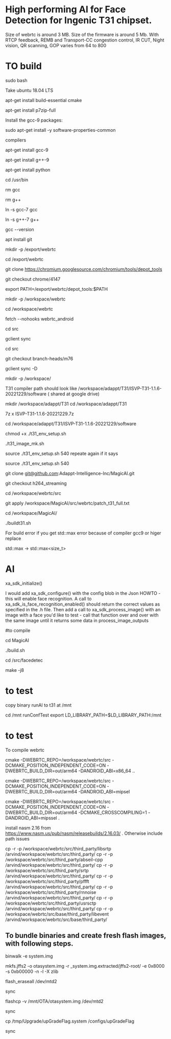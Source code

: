 # High performing AI for Face Detection for Ingenic T31 chipset. 

Size of webrtc is around 3 MB. Size of the firmware is around 5 Mb. With RTCP feedback, REMB and Transport-CC congestion control, IR CUT, Night vision, QR scanning, GOP varies from 64 to 800 

# TO build
sudo bash 

Take ubuntu 18.04 LTS

apt-get install build-essential cmake 

apt-get install  p7zip-full

Install the gcc-9 packages:

sudo apt-get install -y software-properties-common

compilers

apt-get install gcc-9

apt-get install g++-9

apt-get install python


cd /usr/bin

rm gcc

rm  g++ 

ln -s gcc-7 gcc

ln -s g++-7 g++


gcc --version

apt install git

mkdir -p /export/webrtc

cd /export/webrtc

git clone  https://chromium.googlesource.com/chromium/tools/depot_tools 

git checkout chrome/4147


export PATH=/export/webrtc/depot_tools:$PATH 



mkdir -p /workspace/webrtc

cd /workspace/webrtc

fetch --nohooks webrtc_android

cd src

gclient sync

cd src 

git checkout branch-heads/m76

gclient sync -D

mkdir -p /workspace/

T31 compiler path should look like   /workspace/adappt/T31/ISVP-T31-1.1.6-20221229/software  ( shared at google drive)

mkdir /workspace/adappt/T31 cd /workspace/adappt/T31


7z x ISVP-T31-1.1.6-20221229.7z


cd /workspace/adappt/T31/ISVP-T31-1.1.6-20221229/software

chmod +x ./t31_env_setup.sh 

./t31_image_mk.sh


source ./t31_env_setup.sh 540	  repeate again if it says

source ./t31_env_setup.sh 540	



git clone git@github.com:Adappt-Intelligence-Inc/MagicAI.git 

git checkout h264_streaming

cd /workspace/webrtc/src

git apply /workspace/MagicAI/src/webrtc/patch_t31_full.txt


cd /workspace/MagicAI/

./buildt31.sh



For build error 
if you get std::max error because of compiler gcc9  or higer replace

std::max -> std::max<size_t>




# AI
xa_sdk_initialize() 

 I would add xa_sdk_configure()  with the config blob in the Json HOWTO - this will enable face recognition.  A call to  xa_sdk_is_face_recognition_enabled() should return the correct values as specified in the .h file.  Then add a call to  xa_sdk_process_image() with an image with a face you'd like to test - call that function over and over with the same image until it returns some data in process_image_outputs 


#to compile 

cd MagicAI

./build.sh

cd /src/facedetec

make -j8



# to test
copy binary runAI to t31 at /mnt

cd /mnt 
runConfTest 
export LD_LIBRARY_PATH=$LD_LIBRARY_PATH:/mnt




# to test

To compile webrtc


cmake -DWEBRTC_REPO=/workspace/webrtc/src -DCMAKE_POSITION_INDEPENDENT_CODE=ON -DWEBRTC_BUILD_DIR=out/arm64 -DANDROID_ABI=x86_64 .. 
  


cmake -DWEBRTC_REPO=/workspace/webrtc/src -DCMAKE_POSITION_INDEPENDENT_CODE=ON -DWEBRTC_BUILD_DIR=out/arm64 -DANDROID_ABI=mipsel 

cmake -DWEBRTC_REPO=/workspace/webrtc/src -DCMAKE_POSITION_INDEPENDENT_CODE=ON -DWEBRTC_BUILD_DIR=out/arm64 -DCMAKE_CROSSCOMPILING=1  -DANDROID_ABI=mipssel .


install nasm 2.16 from  https://www.nasm.us/pub/nasm/releasebuilds/2.16.03/ . Otherwise include path issues





 cp -r -p  /workspace/webrtc/src/third_party/libsrtp /arvind/workspace/webrtc/src/third_party/
 cp -r -p  /workspace/webrtc/src/third_party/abseil-cpp /arvind/workspace/webrtc/src/third_party/
 cp -r -p  /workspace/webrtc/src/third_party/srtp /arvind/workspace/webrtc/src/third_party/
 cp -r -p  /workspace/webrtc/src/third_party/pffft /arvind/workspace/webrtc/src/third_party/
 cp -r -p  /workspace/webrtc/src/third_party/rnnoise /arvind/workspace/webrtc/src/third_party/
 cp -r -p  /workspace/webrtc/src/third_party/usrsctp /arvind/workspace/webrtc/src/third_party/
 cp -r -p  /workspace/webrtc/src/base/third_party/libevent   /arvind/workspace/webrtc/src/base/third_party/



## To bundle binaries and create fresh flash images, with following steps.  

binwalk -e system.img

mkfs.jffs2 -o otasystem.img -r _system.img.extracted/jffs2-root/ -e 0x8000 -s 0xb00000 -n -l -X zlib

flash_eraseall /dev/mtd2

sync

flashcp -v /mnt/OTA/otasystem.img /dev/mtd2

sync

cp /tmp/Upgrade/upGradeFlag.system /configs/upGradeFlag

sync

